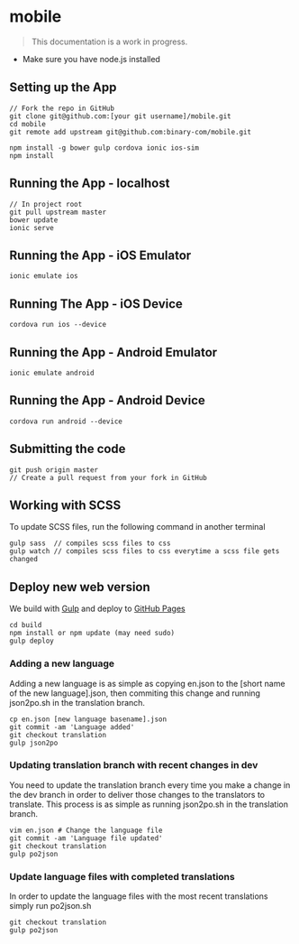 # mobile
> This documentation is a work in progress.

- Make sure you have node.js installed

## Setting up the App

```shell
// Fork the repo in GitHub
git clone git@github.com:[your git username]/mobile.git
cd mobile
git remote add upstream git@github.com:binary-com/mobile.git

npm install -g bower gulp cordova ionic ios-sim
npm install
```

## Running the App - localhost
```shell
// In project root
git pull upstream master
bower update
ionic serve
```

## Running the App - iOS Emulator
```shell
ionic emulate ios
```

## Running The App - iOS Device
```shell
cordova run ios --device
```

## Running the App - Android Emulator
```shell
ionic emulate android
```

## Running the App - Android Device
```shell
cordova run android --device
```

## Submitting the code
```shell
git push origin master
// Create a pull request from your fork in GitHub
```

## Working with SCSS
To update SCSS files, run the following command in another terminal
```shell
gulp sass  // compiles scss files to css
gulp watch // compiles scss files to css everytime a scss file gets changed
```

## Deploy new web version

We build with [Gulp](http://gulpjs.com/) and deploy to [GitHub Pages](https://pages.github.com/)

```
cd build
npm install or npm update (may need sudo)
gulp deploy
```

### Adding a new language
Adding a new language is as simple as copying en.json to the [short name of the new language].json, then commiting this change and running json2po.sh in the translation branch.
```
cp en.json [new language basename].json
git commit -am 'Language added'
git checkout translation
gulp json2po 
```
### Updating translation branch with recent changes in dev
You need to update the translation branch every time you make a change in the dev branch in order to deliver those changes to the translators to translate. This process is as simple as running json2po.sh in the translation branch.
```
vim en.json # Change the language file 
git commit -am 'Language file updated'
git checkout translation
gulp po2json
```
### Update language files with completed translations
In order to update the language files with the most recent translations simply run po2json.sh
```
git checkout translation
gulp po2json
```
